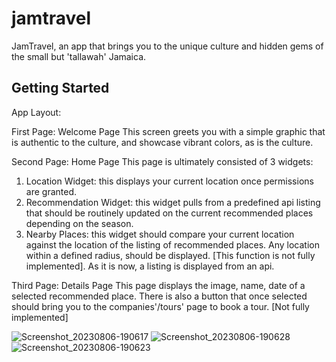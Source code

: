 
# jamtravel

JamTravel, an app that brings you to the unique culture and hidden gems of the small but 'tallawah' Jamaica.

## Getting Started

App Layout:

First Page: Welcome Page
This screen greets you with a simple graphic that is authentic to the culture, and showcase vibrant colors, as is the culture.

Second Page: Home Page
This page is ultimately consisted of 3 widgets:
1. Location Widget: this displays your current location once permissions are granted.
2. Recommendation Widget: this widget pulls from a predefined api listing that should be routinely updated on the current recommended places depending on the season.
3. Nearby Places: this widget should compare your current location against the location of the listing of recommended places. Any location within a defined radius, should be displayed. [This function is not fully implemented]. As it is now, a listing is displayed from an api.

Third Page: Details Page
This page displays the image, name, date of a selected recommended place. There is also a button that once selected should bring you to the companies'/tours' page to book a tour. [Not fully implemented]

![Screenshot_20230806-190617](https://github.com/TheNormStorm/jamtravel-flutter/assets/71862993/d0f7f8a5-3092-4732-b494-270298a09400)
![Screenshot_20230806-190628](https://github.com/TheNormStorm/jamtravel-flutter/assets/71862993/abf433e7-87a1-4601-845a-cb9d42422b2e)
![Screenshot_20230806-190623](https://github.com/TheNormStorm/jamtravel-flutter/assets/71862993/f56cf379-b67d-47ac-a87e-df29d12db6cf)
